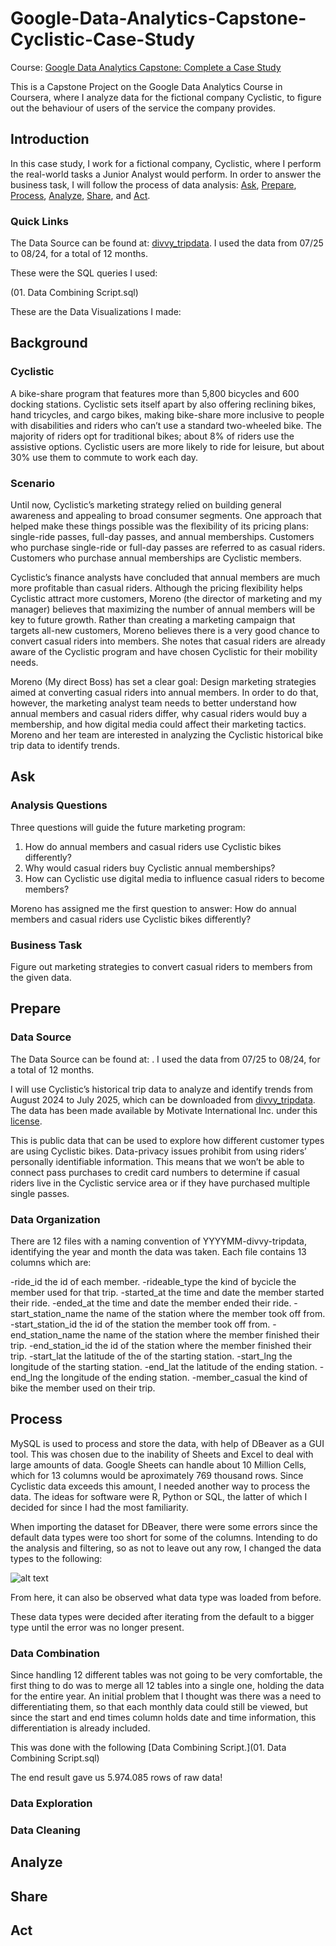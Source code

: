 # Google-Data-Analytics-Capstone-Cyclistic-Case-Study

Course: [Google Data Analytics Capstone: Complete a Case Study](https://www.coursera.org/learn/google-data-analytics-capstone) 

This is a Capstone Project on the Google Data Analytics Course in Coursera, where I analyze data for the fictional company Cyclistic, to figure out the behaviour of users of the service the company provides.

## Introduction

In this case study, I work for a fictional company, Cyclistic, where I perform the real-world tasks a Junior Analyst would perform. In order to answer the business task, I will follow the process  of data analysis: [Ask](##Ask), [Prepare](##Prepare), [Process](##Process), [Analyze](##Analyze), [Share](##Share), and [Act](##Act).

### Quick Links

The Data Source can be found at: [divvy_tripdata](https://divvy-tripdata.s3.amazonaws.com/index.html). I used the data from 07/25 to 08/24, for a total of 12 months.

These were the SQL queries I used:

(01. Data Combining Script.sql)

These are the Data Visualizations I made:

## Background

### Cyclistic

A bike-share program that features more than 5,800 bicycles and 600 docking stations. Cyclistic sets itself apart by also offering reclining bikes, hand tricycles, and cargo bikes, making bike-share more inclusive to people with disabilities and riders who can’t use a standard two-wheeled bike. The majority of riders opt for traditional bikes; about 8% of riders use the assistive options. Cyclistic users are more likely to ride for leisure, but about 30% use them to commute to work each day.

### Scenario

Until now, Cyclistic’s marketing strategy relied on building general awareness and appealing to broad consumer segments. One approach that helped make these things possible was the flexibility of its pricing plans: single-ride passes, full-day passes, and annual memberships. Customers who purchase single-ride or full-day passes are referred to as casual riders. Customers who purchase annual memberships are Cyclistic members.

Cyclistic’s finance analysts have concluded that annual members are much more profitable than casual riders. Although the pricing flexibility helps Cyclistic attract more customers, Moreno (the director of marketing and my manager) believes that maximizing the number of annual members will be key to future growth. Rather than creating a marketing campaign that targets all-new customers, Moreno believes there is a very good chance to convert casual riders into members. She notes that casual riders are already aware of the Cyclistic program and have chosen Cyclistic for their mobility needs.

Moreno (My direct Boss) has set a clear goal: Design marketing strategies aimed at converting casual riders into annual members. In order to do that, however, the marketing analyst team needs to better understand how annual members and casual riders differ, why casual riders would buy a membership, and how digital media could affect their marketing tactics. Moreno and her team are interested in analyzing the Cyclistic historical bike trip data to identify trends.

## Ask

### Analysis Questions

Three questions will guide the future marketing program:

1. How do annual members and casual riders use Cyclistic bikes differently?
2. Why would casual riders buy Cyclistic annual memberships?
3. How can Cyclistic use digital media to influence casual riders to become members?

Moreno has assigned me the first question to answer: How do annual members and casual riders use Cyclistic bikes differently?

### Business Task

Figure out marketing strategies to convert casual riders to members from the given data.

## Prepare

### Data Source
The Data Source can be found at: . I used the data from 07/25 to 08/24, for a total of 12 months.

I will use Cyclistic’s historical trip data to analyze and identify trends from August 2024 to July 2025, which can be downloaded from [divvy_tripdata](https://divvy-tripdata.s3.amazonaws.com/index.html). The data has been made available by Motivate International Inc. under this [license](https://divvybikes.com/data-license-agreement).

This is public data that can be used to explore how different customer types are using Cyclistic bikes. Data-privacy issues prohibit from using riders’ personally identifiable information. This means that we won’t be able to connect pass purchases to credit card numbers to determine if casual riders live in the Cyclistic service area or if they have purchased multiple single passes.

### Data Organization

There are 12 files with a naming convention of YYYYMM-divvy-tripdata, identifying the year and month the data was taken. Each file contains 13 columns which are:

-ride_id the id of each member.
-rideable_type the kind of bycicle the member used for that trip.
-started_at the time and date the member started their ride.
-ended_at the time and date the member ended their ride.
-start_station_name the name of the station where the member took off from.
-start_station_id the id of the station the member took off from.
-end_station_name the name of the station where the member finished their trip.
-end_station_id the id of the station where the member finished their trip.
-start_lat the latitude of the of the starting station.
-start_lng the longitude of the starting station.
-end_lat the latitude of the ending station.
-end_lng the longitude of the ending station.
-member_casual the kind of bike the member used on their trip.

## Process

MySQL is used to process and store the data, with help of DBeaver as a GUI tool.
This was chosen due to the inability of Sheets and Excel to deal with large amounts of data. Google Sheets can handle about 10 Million Cells, which for 13 columns would be aproximately 769 thousand rows. Since Cyclistic data exceeds this amount, I needed another way to process the data. The ideas for software were R, Python or SQL, the latter of which I decided for since I had the most familiarity.

When importing the dataset for DBeaver, there were some errors since the default data types were too short for some of the columns. Intending to do the analysis and filtering, so as not to leave out any row, I changed the data types to the following:

![alt text](https://i.imgur.com/d0Hik74.jpeg)

From here, it can also be observed what data type was loaded from before.

These data types were decided after iterating from the default to a bigger type until the error was no longer present.

### Data Combination

Since handling 12 different tables was not going to be very comfortable, the first thing to do was to merge all 12 tables into a single one, holding the data for the entire year. An initial problem that I thought was there was a need to differentiating them, so that each monthly data could still be viewed, but since the start and end times column holds date and time information, this differentiation is already included.

This was done with the following [Data Combining Script.](01. Data Combining Script.sql)

The end result gave us 5.974.085 rows of raw data!

### Data Exploration

### Data Cleaning

## Analyze

## Share

## Act
